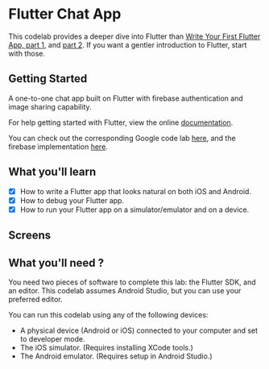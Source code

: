 # Flutter Chat App

This codelab provides a deeper dive into Flutter than [Write Your First Flutter App, part 1](https://codelabs.developers.google.com/codelabs/first-flutter-app-pt1/), and [part 2](https://codelabs.developers.google.com/codelabs/first-flutter-app-pt2/). If you want a gentler introduction to Flutter, start with those.

## Getting Started

A one-to-one chat app built on Flutter with firebase authentication and image sharing capability.

For help getting started with Flutter, view the online
[documentation](https://flutter.io/).

You can check out the corresponding Google code lab [here](https://codelabs.developers.google.com/codelabs/flutter/index.html?index=..%2F..%2Findex#0), and the firebase implementation [here](https://www.youtube.com/watch?v=w2TcYP8qiRI&t=1311s).

## What you'll learn
- [X] How to write a Flutter app that looks natural on both iOS and Android.
- [X] How to debug your Flutter app.
- [X] How to run your Flutter app on a simulator/emulator and on a device.

## Screens    

## What you'll need ?

You need two pieces of software to complete this lab: the Flutter SDK, and an editor. This codelab assumes Android Studio, but you can use your preferred editor.

You can run this codelab using any of the following devices:

* A physical device (Android or iOS) connected to your computer and set to developer mode.
* The iOS simulator. (Requires installing XCode tools.)
* The Android emulator. (Requires setup in Android Studio.)
